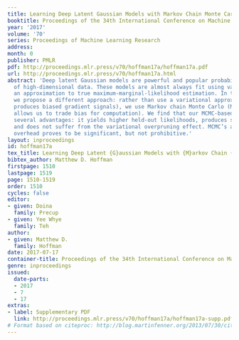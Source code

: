 ```yaml
---
title: Learning Deep Latent Gaussian Models with Markov Chain Monte Carlo
booktitle: Proceedings of the 34th International Conference on Machine Learning
year: '2017'
volume: '70'
series: Proceedings of Machine Learning Research
address: 
month: 0
publisher: PMLR
pdf: http://proceedings.mlr.press/v70/hoffman17a/hoffman17a.pdf
url: http://proceedings.mlr.press/v70/hoffman17a.html
abstract: 'Deep latent Gaussian models are powerful and popular probabilistic models
  of high-dimensional data. These models are almost always fit using variational expectation-maximization,
  an approximation to true maximum-marginal-likelihood estimation. In this paper,
  we propose a different approach: rather than use a variational approximation (which
  produces biased gradient signals), we use Markov chain Monte Carlo (MCMC, which
  allows us to trade bias for computation). We find that our MCMC-based approach has
  several advantages: it yields higher held-out likelihoods, produces sharper images,
  and does not suffer from the variational overpruning effect. MCMC’s additional computational
  overhead proves to be significant, but not prohibitive.'
layout: inproceedings
id: hoffman17a
tex_title: Learning Deep Latent {G}aussian Models with {M}arkov Chain {M}onte {C}arlo
bibtex_author: Matthew D. Hoffman
firstpage: 1510
lastpage: 1519
page: 1510-1519
order: 1510
cycles: false
editor:
- given: Doina
  family: Precup
- given: Yee Whye
  family: Teh
author:
- given: Matthew D.
  family: Hoffman
date: 2017-07-17
container-title: Proceedings of the 34th International Conference on Machine Learning
genre: inproceedings
issued:
  date-parts:
  - 2017
  - 7
  - 17
extras:
- label: Supplementary PDF
  link: http://proceedings.mlr.press/v70/hoffman17a/hoffman17a-supp.pdf
# Format based on citeproc: http://blog.martinfenner.org/2013/07/30/citeproc-yaml-for-bibliographies/
---
```

